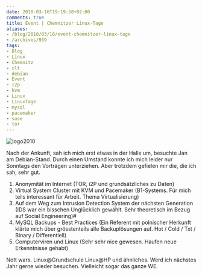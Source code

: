 ```yaml
---
date: 2010-03-16T19:19:58+02:00
comments: true
title: Event | Chemnitzer Linux-Tage
aliases:
- /blog/2010/03/16/event-chemnitzer-linux-tage
- /archives/939
tags:
- Blog
- Linux
- Chemnitz
- clt
- debian
- Event
- i2p
- kvm
- Linux
- LinuxTage
- mysql
- pacemaker
- suse
- tor
---
```


![logo2010](/uploads/2010/03/logo2010.png)

Nach der Ankunft, sah ich mich erst etwas in der Halle um, besuchte Jan am
Debian-Stand.  Durch einen Umstand konnte ich mich leider nur Sonntags den
Vorträgen unterziehen. Aber trotzdem gefielen mir die, die ich sah, sehr
gut.

1. Anonymität im Internet (TOR, i2P und grundsätzliches zu Daten)
2. Virtual System Cluster mit KVM und Pacemaker (B1-Systems. Für mich teils
   interessant für Arbeit. Thema Virtualisierung)
3. Auf dem Weg zum Intrusion Detection System der nächsten Generation (IDS
   war ein bisschen Unglücklich gewählt. Sehr theoretisch im Bezug auf
   Social Engineering)#
4. MySQL Backups - Best Practices (Ein Referent mit polnischer Herkunft
   klärte mich über grösstenteils alle Backuplösungen auf. Hot / Cold / Txt
   / Binary / Differentiell)
5. Computerviren und Linux (Sehr sehr nice gewesen. Haufen neue
   Erkenntnisse gehabt)

Nett wars. Linux@Grundschule Linux@HP und ähnliches.  Werd ich nächstes
Jahr gerne wieder besuchen. Vielleicht sogar das ganze WE.
